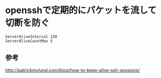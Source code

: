 ﻿# opensshで定期的にパケットを流して切断を防ぐ

```
ServerAliveInterval 120
ServerAliveCountMax 5
```

## 参考
http://patrickmylund.com/blog/how-to-keep-alive-ssh-sessions/
